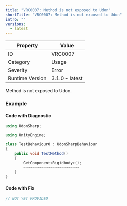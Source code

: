 ```yaml
---
title: "VRC0007: Method is not exposed to Udon"
shortTitle: "VRC0007: Method is not exposed to Udon"
intro: ""
versions:
  - latest
---
```


| Property        | Value          |
| --------------- | -------------- |
| ID              | VRC0007        |
| Category        | Usage          |
| Severity        | Error          |
| Runtime Version | 3.1.0 ~ latest |

Method is not exposed to Udon\.

### Example

#### Code with Diagnostic

```csharp
using UdonSharp;

using UnityEngine;

class TestBehaviour0 : UdonSharpBehaviour
{
    public void TestMethod()
    {
        GetComponent<Rigidbody>();
        ~~~~~~~~~~~~~~~~~~~~~~~~~
    }
}
```

#### Code with Fix

```csharp
// NOT YET PROVIDED
```
